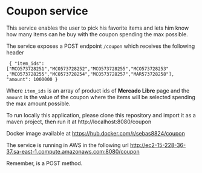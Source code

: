 # Coupon service

This service enables the user to pick his favorite items and lets him know how many items can he buy with the coupon spending the max possible.

The service exposes a POST endpoint `/coupon` which receives the following header

` { "item_ids": ["MCO573728251","MCO573728252","MCO573728255","MCO573728253"
,"MCO573728255","MCO573728254","MCO573728257","MAR573728258"],
"amount": 1000000
}` 

Where `item_ids` is an array of product ids of **Mercado Libre** page and the `amount` is the value of the coupon where the items will be selected spending the max amount possible.

To run locally this application, please clone this repository and import it as a maven project, then run it at 
http://localhost:8080/coupon

Docker image available at https://hub.docker.com/r/sebas8824/coupon

The service is running in AWS in the following url 
http://ec2-15-228-36-37.sa-east-1.compute.amazonaws.com:8080/coupon

Remember, is a POST method.